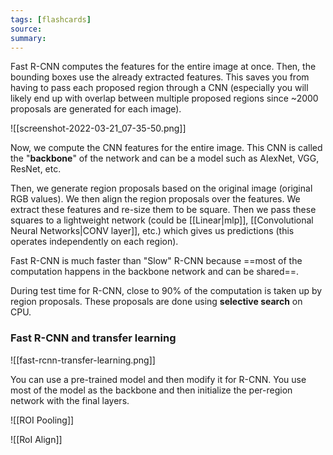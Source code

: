 ```yaml
---
tags: [flashcards]
source:
summary:
---
```


Fast R-CNN computes the features for the entire image at once. Then, the bounding boxes use the already extracted features. This saves you from having to pass each proposed region through a CNN (especially you will likely end up with overlap between multiple proposed regions since ~2000 proposals are generated for each image).

![[screenshot-2022-03-21_07-35-50.png]]

Now, we compute the CNN features for the entire image. This CNN is called the "**backbone**" of the network and can be a model such as AlexNet, VGG, ResNet, etc. 

Then, we generate region proposals based on the original image (original RGB values). We then align the region proposals over the features. We extract these features and re-size them to be square. Then we pass these squares to a lightweight network (could be [[Linear|mlp]], [[Convolutional Neural Networks|CONV layer]], etc.) which gives us predictions (this operates independently on each region).

Fast R-CNN is much faster than "Slow" R-CNN because ==most of the computation happens in the backbone network and can be shared==.
<!--SR:!2024-11-03,613,330-->

During test time for R-CNN, close to 90% of the computation is taken up by region proposals. These proposals are done using **selective search** on CPU. 

### Fast R-CNN and transfer learning
![[fast-rcnn-transfer-learning.png]]

You can use a pre-trained model and then modify it for R-CNN. You use most of the model as the backbone and then initialize the per-region network with the final layers.

![[ROI Pooling]]

![[RoI Align]]